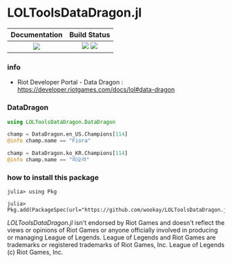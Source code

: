 # LOLToolsDataDragon.jl

|  **Documentation**                        |  **Build Status**                                                  |
|:-----------------------------------------:|:------------------------------------------------------------------:|
|  [![][docs-latest-img]][docs-latest-url]  |  [![][actions-img]][actions-url]  [![][codecov-img]][codecov-url]  |

### info
 * Riot Developer Portal - Data Dragon :  <https://developer.riotgames.com/docs/lol#data-dragon>


### DataDragon

```julia
using LOLToolsDataDragon.DataDragon

champ = DataDragon.en_US.Champions[114]
@info champ.name == "Fiora"

champ = DataDragon.ko_KR.Champions[114]
@info champ.name == "피오라"
```

### how to install this package

```
julia> using Pkg

julia> Pkg.add(PackageSpec(url="https://github.com/wookay/LOLToolsDataDragon.jl.git"))
```


[docs-latest-img]: https://img.shields.io/badge/docs-latest-blue.svg
[docs-latest-url]: https://wookay.github.io/docs/LOLToolsDataDragon.jl/

[actions-img]: https://github.com/wookay/LOLToolsDataDragon.jl/workflows/CI/badge.svg
[actions-url]: https://github.com/wookay/LOLToolsDataDragon.jl/actions

[codecov-img]: https://codecov.io/gh/wookay/LOLToolsDataDragon.jl/branch/master/graph/badge.svg
[codecov-url]: https://codecov.io/gh/wookay/LOLToolsDataDragon.jl/branch/master


*LOLToolsDataDragon.jl* isn't endorsed by Riot Games and doesn't reflect the views or opinions of Riot Games or anyone officially involved in producing or managing League of Legends.
League of Legends and Riot Games are trademarks or registered trademarks of Riot Games, Inc. League of Legends (c) Riot Games, Inc.
